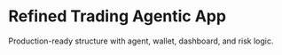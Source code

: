 # Refined Trading Agentic App

Production-ready structure with agent, wallet, dashboard, and risk logic.